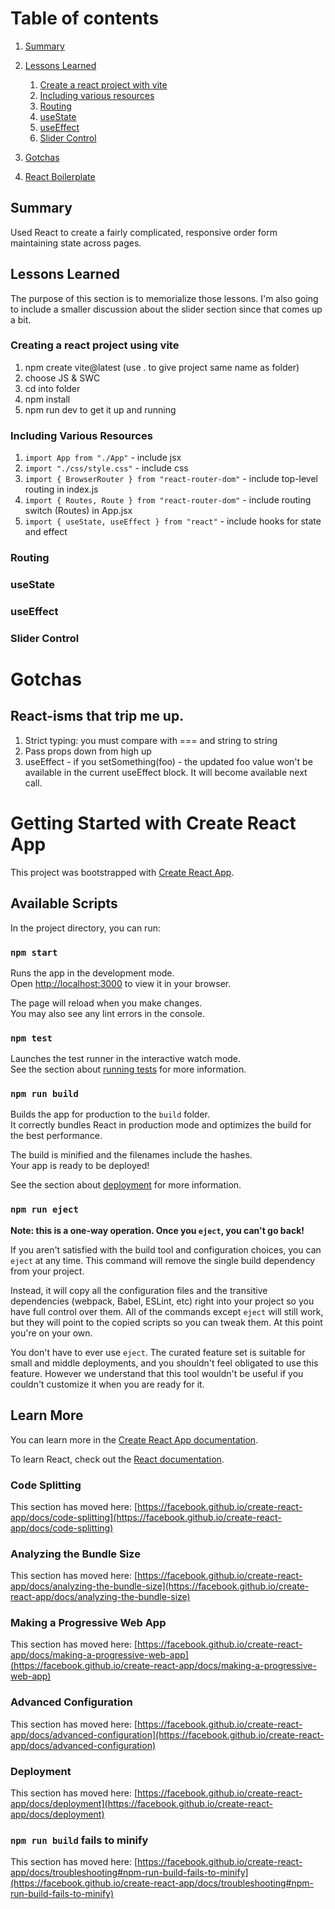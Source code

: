 # Table of contents

1. [Summary](#introduction)
2. [Lessons Learned](#lessons)

   1. [Create a react project with vite](#lesson1)
   2. [Including various resources](#lesson2)
   3. [Routing](#lesson3)
   4. [useState](#lesson4)
   5. [useEffect](#lesson5)
   6. [Slider Control](#lesson6)

3. [Gotchas](#gotchas)
4. [React Boilerplate](#react)

## Summary <a name="introduction"></a>

Used React to create a fairly complicated, responsive order form maintaining state across pages.

## Lessons Learned <a name="lessons"></a>

The purpose of this section is to memorialize those lessons. I'm also going to include a smaller discussion about the slider section since that comes up a bit.

### Creating a react project using vite <a name="lesson1"></a>

1. npm create vite@latest (use . to give project same name as folder)
2. choose JS & SWC
3. cd into folder
4. npm install
5. npm run dev to get it up and running

### Including Various Resources <a name="lesson2"></a>

1. `import App from "./App"` - include jsx
2. `import "./css/style.css"` - include css
3. `import { BrowserRouter } from "react-router-dom"` - include top-level routing in index.js
4. `import { Routes, Route } from "react-router-dom"` - include routing switch (Routes) in App.jsx
5. `import { useState, useEffect } from "react"` - include hooks for state and effect

### Routing <a name="lesson3"></a>

### useState <a name="lesson4"></a>

### useEffect <a name="lesson5"></a>

### Slider Control <a name="lesson6"></a>

# Gotchas <a name="gotchas"></a>

## React-isms that trip me up.

1. Strict typing: you must compare with === and string to string
2. Pass props down from high up
3. useEffect - if you setSomething(foo) - the updated foo value won't be available in the current useEffect block. It will become available next call.

# Getting Started with Create React App <a name="react"></a>

This project was bootstrapped with [Create React App](https://github.com/facebook/create-react-app).

## Available Scripts

In the project directory, you can run:

### `npm start`

Runs the app in the development mode.\
Open [http://localhost:3000](http://localhost:3000) to view it in your browser.

The page will reload when you make changes.\
You may also see any lint errors in the console.

### `npm test`

Launches the test runner in the interactive watch mode.\
See the section about [running tests](https://facebook.github.io/create-react-app/docs/running-tests) for more information.

### `npm run build`

Builds the app for production to the `build` folder.\
It correctly bundles React in production mode and optimizes the build for the best performance.

The build is minified and the filenames include the hashes.\
Your app is ready to be deployed!

See the section about [deployment](https://facebook.github.io/create-react-app/docs/deployment) for more information.

### `npm run eject`

**Note: this is a one-way operation. Once you `eject`, you can't go back!**

If you aren't satisfied with the build tool and configuration choices, you can `eject` at any time. This command will remove the single build dependency from your project.

Instead, it will copy all the configuration files and the transitive dependencies (webpack, Babel, ESLint, etc) right into your project so you have full control over them. All of the commands except `eject` will still work, but they will point to the copied scripts so you can tweak them. At this point you're on your own.

You don't have to ever use `eject`. The curated feature set is suitable for small and middle deployments, and you shouldn't feel obligated to use this feature. However we understand that this tool wouldn't be useful if you couldn't customize it when you are ready for it.

## Learn More

You can learn more in the [Create React App documentation](https://facebook.github.io/create-react-app/docs/getting-started).

To learn React, check out the [React documentation](https://reactjs.org/).

### Code Splitting

This section has moved here: [https://facebook.github.io/create-react-app/docs/code-splitting](https://facebook.github.io/create-react-app/docs/code-splitting)

### Analyzing the Bundle Size

This section has moved here: [https://facebook.github.io/create-react-app/docs/analyzing-the-bundle-size](https://facebook.github.io/create-react-app/docs/analyzing-the-bundle-size)

### Making a Progressive Web App

This section has moved here: [https://facebook.github.io/create-react-app/docs/making-a-progressive-web-app](https://facebook.github.io/create-react-app/docs/making-a-progressive-web-app)

### Advanced Configuration

This section has moved here: [https://facebook.github.io/create-react-app/docs/advanced-configuration](https://facebook.github.io/create-react-app/docs/advanced-configuration)

### Deployment

This section has moved here: [https://facebook.github.io/create-react-app/docs/deployment](https://facebook.github.io/create-react-app/docs/deployment)

### `npm run build` fails to minify

This section has moved here: [https://facebook.github.io/create-react-app/docs/troubleshooting#npm-run-build-fails-to-minify](https://facebook.github.io/create-react-app/docs/troubleshooting#npm-run-build-fails-to-minify)

